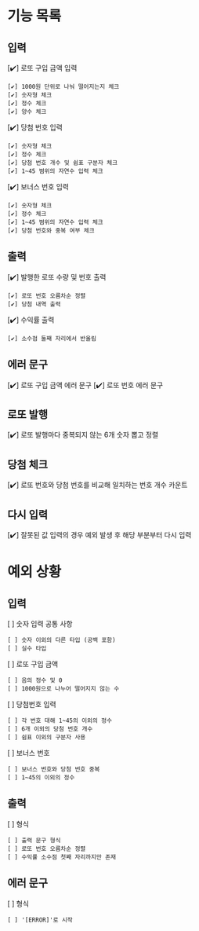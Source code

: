 # 기능 목록

## 입력

[✔️] 로또 구입 금액 입력

    [✔️] 1000원 단위로 나눠 떨어지는지 체크
    [✔️] 숫자형 체크
    [✔️] 정수 체크
    [✔️] 양수 체크

[✔️] 당첨 번호 입력

    [✔️] 숫자형 체크
    [✔️] 정수 체크
    [✔️] 당첨 번호 개수 및 쉼표 구분자 체크
    [✔️] 1~45 범위의 자연수 입력 체크

[✔️] 보너스 번호 입력

    [✔️] 숫자형 체크
    [✔️] 정수 체크
    [✔️] 1~45 범위의 자연수 입력 체크
    [✔️] 당첨 번호와 중복 여부 체크

## 출력

[✔️] 발행한 로또 수량 및 번호 출력

    [✔️] 로또 번호 오름차순 정렬
    [✔️] 당첨 내역 출력

[✔️] 수익률 출력

    [✔️] 소수점 둘째 자리에서 반올림

## 에러 문구

[✔️] 로또 구입 금액 에러 문구
[✔️] 로또 번호 에러 문구

## 로또 발행

[✔️] 로또 발행마다 중복되지 않는 6개 숫자 뽑고 정렬

## 당첨 체크

[✔️] 로또 번호와 당첨 번호를 비교해 일치하는 번호 개수 카운트

## 다시 입력

[✔️] 잘못된 값 입력의 경우 예외 발생 후 해당 부분부터 다시 입력

# 예외 상황

## 입력

[ ] 숫자 입력 공통 사항

    [ ] 숫자 이외의 다른 타입 (공백 포함)
    [ ] 실수 타입

[ ] 로또 구입 금액

    [ ] 음의 정수 및 0
    [ ] 1000원으로 나누어 떨어지지 않는 수

[ ] 당첨번호 입력

    [ ] 각 번호 대해 1~45의 이외의 정수
    [ ] 6개 이외의 당첨 번호 개수
    [ ] 쉼표 이외의 구분자 사용

[ ] 보너스 번호

    [ ] 보너스 번호와 당첨 번호 중복
    [ ] 1~45의 이외의 정수

## 출력

[ ] 형식

    [ ] 출력 문구 형식
    [ ] 로또 번호 오름차순 정렬
    [ ] 수익률 소수점 첫째 자리까지만 존재

## 에러 문구

[ ] 형식

    [ ] '[ERROR]'로 시작
